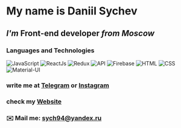 # My name is **Daniil Sychev**
## *I'm* Front-end developer *from Moscow*

### Languages and Technologies 
![JavaScript](https://img.shields.io/badge/-JavaScript-090909?style=for-the-badge&logo=JavaScript)
![ReactJs](https://img.shields.io/badge/-React%20Js-090909?style=for-the-badge&logo=React)
![Redux](https://img.shields.io/badge/-Redux-090909?style=for-the-badge&logo=Redux)
![API](https://img.shields.io/badge/-REST&#032;API-090909?style=for-the-badge)
![Firebase](https://img.shields.io/badge/-Firebase-090909?style=for-the-badge&logo=Firebase)
![HTML](https://img.shields.io/badge/-HTML-090909?style=for-the-badge&logo=html5)
![CSS](https://img.shields.io/badge/-CSS-090909?style=for-the-badge&logo=css3)
![Material-UI](https://img.shields.io/badge/-Material%20UI-090909?style=for-the-badge&logo=material-ui)


### write me at [Telegram](https://t.me/SeeYou776) or [Instagram](https://www.instagram.com/dania_sych)
### check my [Website](https://movies-trailer-search.herokuapp.com/)

### ✉️ Mail me: sych94@yandex.ru

<!--
**KgStar777/kgstar777** is a ✨ _special_ ✨ repository because its `README.md` (this file) appears on your GitHub profile.

Here are some ideas to get you started:

![TypeScript](https://img.shields.io/badge/-TypeScript-090909?style=for-the-badge&logo=TypeScript)

- 🔭 I’m currently working on ...
- 🌱 I’m currently learning ...
- 👯 I’m looking to collaborate on ...
- 🤔 I’m looking for help with ...
- 💬 Ask me about ...
- 📫 How to reach me: ...
- 😄 Pronouns: ...
- ⚡ Fun fact: ...
-->
